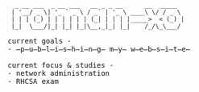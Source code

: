 ```
  _ __ ___  _ __ ___   __ _ _ __      __  _____
 | '__/ _ \| '_ ` _ \ / _` | '_ \ ____\ \/ / _ \   
 | | | (_) | | | | | | (_| | | | |_____>  < (_) |
 |_|  \___/|_| |_| |_|\__,_|_| |_|    /_/\_\___/     
 ```
 <samp>
current goals -
<br>
- ̶p̶u̶b̶l̶i̶s̶h̶i̶n̶g̶ m̶y̶ w̶e̶b̶s̶i̶t̶e̶
<br>
<br>
current focus & studies -
<br>
- network administration
<br>
- RHCSA exam
<br>
</samp>
